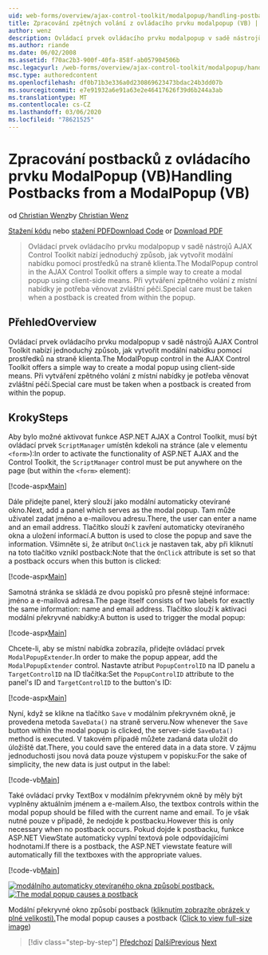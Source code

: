 ```yaml
---
uid: web-forms/overview/ajax-control-toolkit/modalpopup/handling-postbacks-from-a-modalpopup-vb
title: Zpracování zpětných volání z ovládacího prvku modalpopup (VB) | Microsoft Docs
author: wenz
description: Ovládací prvek ovládacího prvku modalpopup v sadě nástrojů AJAX Control Toolkit nabízí jednoduchý způsob, jak vytvořit modální nabídku pomocí prostředků na straně klienta. Zvláštní péči je potřeba vzít v případě POS...
ms.author: riande
ms.date: 06/02/2008
ms.assetid: f70ac2b3-900f-40fa-858f-ab057904506b
msc.legacyurl: /web-forms/overview/ajax-control-toolkit/modalpopup/handling-postbacks-from-a-modalpopup-vb
msc.type: authoredcontent
ms.openlocfilehash: df0b71b3e336a0d230869623473bdac24b3dd07b
ms.sourcegitcommit: e7e91932a6e91a63e2e46417626f39d6b244a3ab
ms.translationtype: MT
ms.contentlocale: cs-CZ
ms.lasthandoff: 03/06/2020
ms.locfileid: "78621525"
---
```

# <a name="handling-postbacks-from-a-modalpopup-vb"></a><span data-ttu-id="27e25-104">Zpracování postbacků z ovládacího prvku ModalPopup (VB)</span><span class="sxs-lookup"><span data-stu-id="27e25-104">Handling Postbacks from a ModalPopup (VB)</span></span>

<span data-ttu-id="27e25-105">od [Christian Wenz](https://github.com/wenz)</span><span class="sxs-lookup"><span data-stu-id="27e25-105">by [Christian Wenz](https://github.com/wenz)</span></span>

<span data-ttu-id="27e25-106">[Stažení kódu](https://download.microsoft.com/download/2/4/0/24052038-f942-4336-905b-b60ae56f0dd5/ModalPopup3.vb.zip) nebo [stažení PDF](https://download.microsoft.com/download/b/6/a/b6ae89ee-df69-4c87-9bfb-ad1eb2b23373/modalpopup3VB.pdf)</span><span class="sxs-lookup"><span data-stu-id="27e25-106">[Download Code](https://download.microsoft.com/download/2/4/0/24052038-f942-4336-905b-b60ae56f0dd5/ModalPopup3.vb.zip) or [Download PDF](https://download.microsoft.com/download/b/6/a/b6ae89ee-df69-4c87-9bfb-ad1eb2b23373/modalpopup3VB.pdf)</span></span>

> <span data-ttu-id="27e25-107">Ovládací prvek ovládacího prvku modalpopup v sadě nástrojů AJAX Control Toolkit nabízí jednoduchý způsob, jak vytvořit modální nabídku pomocí prostředků na straně klienta.</span><span class="sxs-lookup"><span data-stu-id="27e25-107">The ModalPopup control in the AJAX Control Toolkit offers a simple way to create a modal popup using client-side means.</span></span> <span data-ttu-id="27e25-108">Při vytváření zpětného volání z místní nabídky je potřeba věnovat zvláštní péči.</span><span class="sxs-lookup"><span data-stu-id="27e25-108">Special care must be taken when a postback is created from within the popup.</span></span>

## <a name="overview"></a><span data-ttu-id="27e25-109">Přehled</span><span class="sxs-lookup"><span data-stu-id="27e25-109">Overview</span></span>

<span data-ttu-id="27e25-110">Ovládací prvek ovládacího prvku modalpopup v sadě nástrojů AJAX Control Toolkit nabízí jednoduchý způsob, jak vytvořit modální nabídku pomocí prostředků na straně klienta.</span><span class="sxs-lookup"><span data-stu-id="27e25-110">The ModalPopup control in the AJAX Control Toolkit offers a simple way to create a modal popup using client-side means.</span></span> <span data-ttu-id="27e25-111">Při vytváření zpětného volání z místní nabídky je potřeba věnovat zvláštní péči.</span><span class="sxs-lookup"><span data-stu-id="27e25-111">Special care must be taken when a postback is created from within the popup.</span></span>

## <a name="steps"></a><span data-ttu-id="27e25-112">Kroky</span><span class="sxs-lookup"><span data-stu-id="27e25-112">Steps</span></span>

<span data-ttu-id="27e25-113">Aby bylo možné aktivovat funkce ASP.NET AJAX a Control Toolkit, musí být ovládací prvek `ScriptManager` umístěn kdekoli na stránce (ale v elementu `<form>`):</span><span class="sxs-lookup"><span data-stu-id="27e25-113">In order to activate the functionality of ASP.NET AJAX and the Control Toolkit, the `ScriptManager` control must be put anywhere on the page (but within the `<form>` element):</span></span>

[!code-aspx[Main](handling-postbacks-from-a-modalpopup-vb/samples/sample1.aspx)]

<span data-ttu-id="27e25-114">Dále přidejte panel, který slouží jako modální automaticky otevírané okno.</span><span class="sxs-lookup"><span data-stu-id="27e25-114">Next, add a panel which serves as the modal popup.</span></span> <span data-ttu-id="27e25-115">Tam může uživatel zadat jméno a e-mailovou adresu.</span><span class="sxs-lookup"><span data-stu-id="27e25-115">There, the user can enter a name and an email address.</span></span> <span data-ttu-id="27e25-116">Tlačítko slouží k zavření automaticky otevíraného okna a uložení informací.</span><span class="sxs-lookup"><span data-stu-id="27e25-116">A button is used to close the popup and save the information.</span></span> <span data-ttu-id="27e25-117">Všimněte si, že atribut `OnClick` je nastaven tak, aby při kliknutí na toto tlačítko vznikl postback:</span><span class="sxs-lookup"><span data-stu-id="27e25-117">Note that the `OnClick` attribute is set so that a postback occurs when this button is clicked:</span></span>

[!code-aspx[Main](handling-postbacks-from-a-modalpopup-vb/samples/sample2.aspx)]

<span data-ttu-id="27e25-118">Samotná stránka se skládá ze dvou popisků pro přesně stejné informace: jméno a e-mailová adresa.</span><span class="sxs-lookup"><span data-stu-id="27e25-118">The page itself consists of two labels for exactly the same information: name and email address.</span></span> <span data-ttu-id="27e25-119">Tlačítko slouží k aktivaci modální překryvné nabídky:</span><span class="sxs-lookup"><span data-stu-id="27e25-119">A button is used to trigger the modal popup:</span></span>

[!code-aspx[Main](handling-postbacks-from-a-modalpopup-vb/samples/sample3.aspx)]

<span data-ttu-id="27e25-120">Chcete-li, aby se místní nabídka zobrazila, přidejte ovládací prvek `ModalPopupExtender`.</span><span class="sxs-lookup"><span data-stu-id="27e25-120">In order to make the popup appear, add the `ModalPopupExtender` control.</span></span> <span data-ttu-id="27e25-121">Nastavte atribut `PopupControlID` na ID panelu a `TargetControlID` na ID tlačítka:</span><span class="sxs-lookup"><span data-stu-id="27e25-121">Set the `PopupControlID` attribute to the panel's ID and `TargetControlID` to the button's ID:</span></span>

[!code-aspx[Main](handling-postbacks-from-a-modalpopup-vb/samples/sample4.aspx)]

<span data-ttu-id="27e25-122">Nyní, když se klikne na tlačítko `Save` v modálním překryvném okně, je provedena metoda `SaveData()` na straně serveru.</span><span class="sxs-lookup"><span data-stu-id="27e25-122">Now whenever the `Save` button within the modal popup is clicked, the server-side `SaveData()` method is executed.</span></span> <span data-ttu-id="27e25-123">V takovém případě můžete zadaná data uložit do úložiště dat.</span><span class="sxs-lookup"><span data-stu-id="27e25-123">There, you could save the entered data in a data store.</span></span> <span data-ttu-id="27e25-124">V zájmu jednoduchosti jsou nová data pouze výstupem v popisku:</span><span class="sxs-lookup"><span data-stu-id="27e25-124">For the sake of simplicity, the new data is just output in the label:</span></span>

[!code-vb[Main](handling-postbacks-from-a-modalpopup-vb/samples/sample5.vb)]

<span data-ttu-id="27e25-125">Také ovládací prvky TextBox v modálním překryvném okně by měly být vyplněny aktuálním jménem a e-mailem.</span><span class="sxs-lookup"><span data-stu-id="27e25-125">Also, the textbox controls within the modal popup should be filled with the current name and email.</span></span> <span data-ttu-id="27e25-126">To je však nutné pouze v případě, že nedojde k postbacku.</span><span class="sxs-lookup"><span data-stu-id="27e25-126">However this is only necessary when no postback occurs.</span></span> <span data-ttu-id="27e25-127">Pokud dojde k postbacku, funkce ASP.NET ViewState automaticky vyplní textová pole odpovídajícími hodnotami.</span><span class="sxs-lookup"><span data-stu-id="27e25-127">If there is a postback, the ASP.NET viewstate feature will automatically fill the textboxes with the appropriate values.</span></span>

[!code-vb[Main](handling-postbacks-from-a-modalpopup-vb/samples/sample6.vb)]

<span data-ttu-id="27e25-128">[![modálního automaticky otevíraného okna způsobí postback.](handling-postbacks-from-a-modalpopup-vb/_static/image2.png)](handling-postbacks-from-a-modalpopup-vb/_static/image1.png)</span><span class="sxs-lookup"><span data-stu-id="27e25-128">[![The modal popup causes a postback](handling-postbacks-from-a-modalpopup-vb/_static/image2.png)](handling-postbacks-from-a-modalpopup-vb/_static/image1.png)</span></span>

<span data-ttu-id="27e25-129">Modální překryvné okno způsobí postback ([kliknutím zobrazíte obrázek v plné velikosti).](handling-postbacks-from-a-modalpopup-vb/_static/image3.png)</span><span class="sxs-lookup"><span data-stu-id="27e25-129">The modal popup causes a postback ([Click to view full-size image](handling-postbacks-from-a-modalpopup-vb/_static/image3.png))</span></span>

> [!div class="step-by-step"]
> <span data-ttu-id="27e25-130">[Předchozí](using-modalpopup-with-a-repeater-control-vb.md)
> [Další](positioning-a-modalpopup-vb.md)</span><span class="sxs-lookup"><span data-stu-id="27e25-130">[Previous](using-modalpopup-with-a-repeater-control-vb.md)
[Next](positioning-a-modalpopup-vb.md)</span></span>
